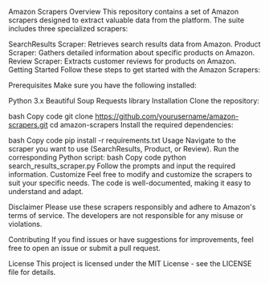 Amazon Scrapers
Overview
This repository contains a set of Amazon scrapers designed to extract valuable data from the platform. The suite includes three specialized scrapers:

SearchResults Scraper: Retrieves search results data from Amazon.
Product Scraper: Gathers detailed information about specific products on Amazon.
Review Scraper: Extracts customer reviews for products on Amazon.
Getting Started
Follow these steps to get started with the Amazon Scrapers:

Prerequisites
Make sure you have the following installed:

Python 3.x
Beautiful Soup
Requests library
Installation
Clone the repository:

bash
Copy code
git clone https://github.com/yourusername/amazon-scrapers.git
cd amazon-scrapers
Install the required dependencies:

bash
Copy code
pip install -r requirements.txt
Usage
Navigate to the scraper you want to use (SearchResults, Product, or Review).
Run the corresponding Python script:
bash
Copy code
python search_results_scraper.py
Follow the prompts and input the required information.
Customize
Feel free to modify and customize the scrapers to suit your specific needs. The code is well-documented, making it easy to understand and adapt.

Disclaimer
Please use these scrapers responsibly and adhere to Amazon's terms of service. The developers are not responsible for any misuse or violations.

Contributing
If you find issues or have suggestions for improvements, feel free to open an issue or submit a pull request.

License
This project is licensed under the MIT License - see the LICENSE file for details.
